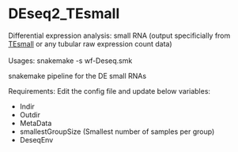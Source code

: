 # DEseq2_TEsmall
Differential expression analysis: small RNA (output specificially from <a href="https://github.com/mhammell-laboratory/TEsmall">TEsmall</a> or any tubular raw expression count data)
<br><br>
Usages: snakemake -s wf-Deseq.smk 

snakemake pipeline for the DE small RNAs

Requirements:
Edit the config file and update below variables:
-   Indir
-   Outdir
-   MetaData
-   smallestGroupSize (Smallest number of samples per group)
-   DeseqEnv
